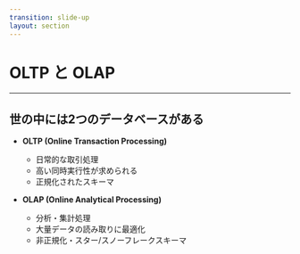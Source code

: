 ```yaml
---
transition: slide-up
layout: section
---
```


# OLTP と OLAP

---

## 世の中には2つのデータベースがある

<v-clicks>

- **OLTP (Online Transaction Processing)**
  - 日常的な取引処理
  - 高い同時実行性が求められる
  - 正規化されたスキーマ

- **OLAP (Online Analytical Processing)** 
  - 分析・集計処理
  - 大量データの読み取りに最適化
  - 非正規化・スター/スノーフレークスキーマ

</v-clicks>